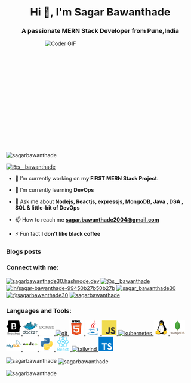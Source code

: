 <h1 align="center">Hi 👋, I'm Sagar Bawanthade</h1>
<h3 align="center">A passionate MERN Stack Developer from Pune,India</h3>

<img alt="Coder GIF" align="right" height=300 width=400 src="https://miro.medium.com/max/1360/0*7Q3yvSIv_t0ioJ-Z.gif" />
<br>


<p align="left"> <img src="https://komarev.com/ghpvc/?username=sagarbawanthade&label=Profile%20views&color=0e75b6&style=flat" alt="sagarbawanthade" /> </p>

<p align="left"> <a href="https://twitter.com/@s__bawanthade" target="blank"><img src="https://img.shields.io/twitter/follow/@s__bawanthade?logo=twitter&style=for-the-badge" alt="@s__bawanthade" /></a> </p>

- 🔭 I’m currently working on **my FIRST MERN Stack Project.**

- 🌱 I’m currently learning **DevOps**

- 💬 Ask me about **Nodejs, Reactjs, expressjs, MongoDB, Java , DSA , SQL & little-bit of DevOps**

- 📫 How to reach me **sagar.bawanthade2004@gmail.com**

- ⚡ Fun fact **I don't like black coffee**

### Blogs posts
<!-- BLOG-POST-LIST:START -->
<!-- BLOG-POST-LIST:END -->

<h3 align="left">Connect with me:</h3>
<p align="left">
<a href="https://sagarbawanthade30.hashnode.dev" target="blank"><img align="center" src="https://raw.githubusercontent.com/rahuldkjain/github-profile-readme-generator/master/src/images/icons/Social/devto.svg" alt="sagarbawanthade30.hashnode.dev" height="30" width="40" /></a>
<a href="https://twitter.com/@s__bawanthade" target="blank"><img align="center" src="https://raw.githubusercontent.com/rahuldkjain/github-profile-readme-generator/master/src/images/icons/Social/twitter.svg" alt="@s__bawanthade" height="30" width="40" /></a>
<a href="https://linkedin.com/in/sagar-bawanthade-99450b27b" target="blank"><img align="center" src="https://raw.githubusercontent.com/rahuldkjain/github-profile-readme-generator/master/src/images/icons/Social/linked-in-alt.svg" alt="in/sagar-bawanthade-99450b27b50b27b" height="30" width="40" /></a>
<a href="https://instagram.com/sagar_bawanthade30" target="blank"><img align="center" src="https://raw.githubusercontent.com/rahuldkjain/github-profile-readme-generator/master/src/images/icons/Social/instagram.svg" alt="sagar_bawanthade30" height="30" width="40" /></a>
<a href="https://hashnode.com/@sagarbawanthade30" target="blank"><img align="center" src="https://raw.githubusercontent.com/rahuldkjain/github-profile-readme-generator/master/src/images/icons/Social/hashnode.svg" alt="@sagarbawanthade30" height="30" width="40" /></a>
<a href="https://www.leetcode.com/sagarbawanthade" target="blank"><img align="center" src="https://raw.githubusercontent.com/rahuldkjain/github-profile-readme-generator/master/src/images/icons/Social/leet-code.svg" alt="sagarbawanthade" height="30" width="40" /></a>
</p>

<h3 align="left">Languages and Tools:</h3>
<p align="left"> <a href="https://getbootstrap.com" target="_blank" rel="noreferrer"> <img src="https://raw.githubusercontent.com/devicons/devicon/master/icons/bootstrap/bootstrap-plain-wordmark.svg" alt="bootstrap" width="40" height="40"/> </a> <a href="https://www.docker.com/" target="_blank" rel="noreferrer"> <img src="https://raw.githubusercontent.com/devicons/devicon/master/icons/docker/docker-original-wordmark.svg" alt="docker" width="40" height="40"/> </a> <a href="https://expressjs.com" target="_blank" rel="noreferrer"> <img src="https://raw.githubusercontent.com/devicons/devicon/master/icons/express/express-original-wordmark.svg" alt="express" width="40" height="40"/> </a> <a href="https://git-scm.com/" target="_blank" rel="noreferrer"> <img src="https://www.vectorlogo.zone/logos/git-scm/git-scm-icon.svg" alt="git" width="40" height="40"/> </a> <a href="https://www.w3.org/html/" target="_blank" rel="noreferrer"> <img src="https://raw.githubusercontent.com/devicons/devicon/master/icons/html5/html5-original-wordmark.svg" alt="html5" width="40" height="40"/> </a> <a href="https://www.java.com" target="_blank" rel="noreferrer"> <img src="https://raw.githubusercontent.com/devicons/devicon/master/icons/java/java-original.svg" alt="java" width="40" height="40"/> </a> <a href="https://developer.mozilla.org/en-US/docs/Web/JavaScript" target="_blank" rel="noreferrer"> <img src="https://raw.githubusercontent.com/devicons/devicon/master/icons/javascript/javascript-original.svg" alt="javascript" width="40" height="40"/> </a> <a href="https://kubernetes.io" target="_blank" rel="noreferrer"> <img src="https://www.vectorlogo.zone/logos/kubernetes/kubernetes-icon.svg" alt="kubernetes" width="40" height="40"/> </a> <a href="https://www.linux.org/" target="_blank" rel="noreferrer"> <img src="https://raw.githubusercontent.com/devicons/devicon/master/icons/linux/linux-original.svg" alt="linux" width="40" height="40"/> </a> <a href="https://www.mongodb.com/" target="_blank" rel="noreferrer"> <img src="https://raw.githubusercontent.com/devicons/devicon/master/icons/mongodb/mongodb-original-wordmark.svg" alt="mongodb" width="40" height="40"/> </a> <a href="https://www.mysql.com/" target="_blank" rel="noreferrer"> <img src="https://raw.githubusercontent.com/devicons/devicon/master/icons/mysql/mysql-original-wordmark.svg" alt="mysql" width="40" height="40"/> </a> <a href="https://nodejs.org" target="_blank" rel="noreferrer"> <img src="https://raw.githubusercontent.com/devicons/devicon/master/icons/nodejs/nodejs-original-wordmark.svg" alt="nodejs" width="40" height="40"/> </a> <a href="https://www.python.org" target="_blank" rel="noreferrer"> <img src="https://raw.githubusercontent.com/devicons/devicon/master/icons/python/python-original.svg" alt="python" width="40" height="40"/> </a> <a href="https://reactjs.org/" target="_blank" rel="noreferrer"> <img src="https://raw.githubusercontent.com/devicons/devicon/master/icons/react/react-original-wordmark.svg" alt="react" width="40" height="40"/> </a> <a href="https://tailwindcss.com/" target="_blank" rel="noreferrer"> <img src="https://www.vectorlogo.zone/logos/tailwindcss/tailwindcss-icon.svg" alt="tailwind" width="40" height="40"/> </a> <a href="https://www.typescriptlang.org/" target="_blank" rel="noreferrer"> <img src="https://raw.githubusercontent.com/devicons/devicon/master/icons/typescript/typescript-original.svg" alt="typescript" width="40" height="40"/> </a> </p>

<p><img align="left" src="https://github-readme-stats.vercel.app/api/top-langs?username=sagarbawanthade&show_icons=true&locale=en&layout=compact" alt="sagarbawanthade" /></p>

<p>&nbsp;<img align="center" src="https://github-readme-stats.vercel.app/api?username=sagarbawanthade&show_icons=true&locale=en" alt="sagarbawanthade" /></p>

<p><img align="center" src="https://github-readme-streak-stats.herokuapp.com/?user=sagarbawanthade&" alt="sagarbawanthade" /></p>
